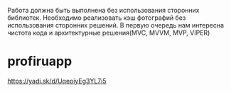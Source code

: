 Работа должна быть выполнена без использования сторонних библиотек.
Необходимо реализовать кэш фотографий без использования сторонних решений.
В первую очередь нам интересна чистота кода и архитектурные решения(MVC, MVVM, MVP, VIPER)

# profiruapp

https://yadi.sk/d/UqeoiyEg3YL7i5
